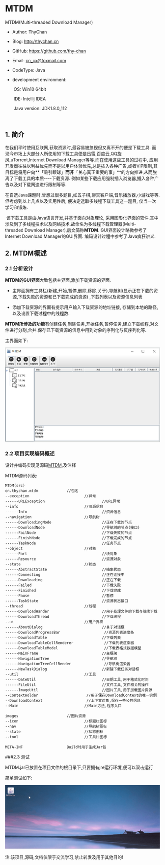# MTDM

MTDM(Multi-threaded Download Manager)

* Author: ThyChan

* Blog: http://thychan.cn

* GitHub: https://github.com/thy-chan

* Email: cn_cx@foxmail.com

* CodeType: Java

* development environment:

  ​	OS: Win10 64bit

  ​	IDE: Intellij IDEA

  ​	Java version: JDK1.8.0_112

  ​



## 1. 简介	
​	在我们平时使用互联网,获取资源时,最容易被忽视但又离不开的便是下载工具. 而现今市场上大部分人所使用的下载工具便是迅雷,百度云,QQ旋风,uTorrent,Internet Download Manager等等.而在使用这些工具的过程中, 应用开发商往往以利益优先而不是以用户体验优先,总是插入各种广告,或者VIP限制,其目标是将用户向**「吸引眼球」**而非**「关心真正重要的事」**的方向推进,从而脱离了下载工具的本质----下载资源. 例如某些下载应用强制插入浏览器,插入各种广告以及对下载网速进行限制等等.

​	在自选Java课题时,曾想过很多题目,如五子棋,聊天客户端,音乐播放器,小游戏等等.但考虑到以上几点以及实用性后, 便决定选取多线程下载工具这一题目, 仅当一次学习和锻炼.

​	该下载工具是由Java语言开发,并基于面向对象理论, 采用图形化界面的软件.其中涉及到了多线程技术以及网络技术.故命名为多线程下载管理器(Multi-threaded Download Manager),后文简称**MTDM**. GUI界面设计略微参考了Internet Download Manager的GUI界面. 编码设计过程中参考了Java疯狂讲义.



## 2. MTDM概述

### 2.1 分析设计 

**MTDM的GUI界面**大致包括主界面,添加下载资源的界面.

- 主界面拥有工具栏(新建,开始,暂停,删除,移除,关于),导航树(显示正在下载的资源,下载失败的资源和已下载完成的资源) ,下载列表以及资源信息列表


- 添加下载资源的界面有提示用户输入下载资源的地址链接, 存储到本地的路径,以及设置下载过程中的线程数.


**MTDM所涉及的功能**有创建任务,删除任务,开始任务,暂停任务,建立下载线程,对文件进行分割,合并.保存已下载资源的信息中用到对象的序列化与反序列化等.

主界面如下:

![mtdm](.\mtdm_imgs\mtdm.png)


### 2.2 项目实现编码概述

设计并编码实现见源码[MTDM](https://github.com/thy-chan/MTDM-Multithreaded-Download-Manager),及注释

MTDM源码列表:

```
MTDM(src)
cn.thychan.mtdm				//包名
--exception							//异常
------URLException							//URL异常
--info								//资源信息
------Info									//资源信息
--navigation					 	//导航树
------DownloadingNode				 		//正在下载的节点
------DownloadNode					 		//导航树的节点(接口)
------FailNode						 		//下载失败的节点
------FinishNode					 		//下载完成的节点
------TaskNode						 		//任务节点
--object							//对象
------Part									//块对象
------Resource								//资源对象
--state								//状态
------AbstractState							//抽象状态
------Connecting							//正在连接中
------Downloading							//正在下载
------Failed								//下载失败
------Finished								//下载完成
------Pause									//暂停
------TaskState								//资源状态接口
--thread							//线程
------DownloadHander						//用于处理文件的下载与继续下载
------DownloadThread						//下载线程
--ui								//用户界面
------AboutDialog							//关于对话框
------DownloadProgressBar					 //资源列表进度条
------DownloadTable							//下载列表
------DownloadTableCellRenderer				 //下载列表渲染器
------DownloadTableModel					 //下载表格式数据模型
------MainFrame								//主框架
------NavigationTree						//导航树
------NavigationTreeCellRender				 //导航树渲染器
------NewTaskDialog							//新建下载任务对话框
--util								//工具
------DateUtil								//日期工具,用于格式化时间
------FileUtil								//文件工具,文件相关的操作
------ImageUtil								//图片工具,用于加载图片资源
--ContextHolder						 //用于保存DownloadContext的唯一实例
--DownloadContext					 //上下文对象,保存一些公共信息
--Main								//Main方法,程序入口

images						//图片资源
--icon								//标题栏图标
--nav								//导航树图标
--state								//状态图标
--tool								//工具栏图标

META-INF					Build时用于生成Jar包
```

###2.3 测试

MTDM.jar已放置在项目文件的根目录下,只要拥有jre运行环境,便可以双击运行

简单测试如下:

![test](.\mtdm_imgs\\temp.gif)



注:该项目,源码,文档仅限于交流学习,禁止转发及用于其他目的!